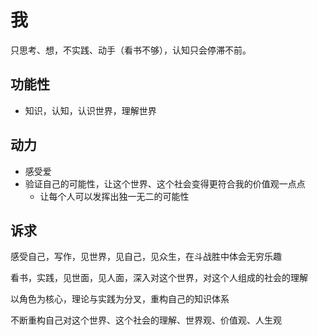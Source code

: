 # 我

只思考、想，不实践、动手（看书不够），认知只会停滞不前。



## 功能性

- 知识，认知，认识世界，理解世界



## 动力

- 感受爱
- 验证自己的可能性，让这个世界、这个社会变得更符合我的价值观一点点
  - 让每个人可以发挥出独一无二的可能性



## 诉求

感受自己，写作，见世界，见自己，见众生，在斗战胜中体会无穷乐趣

看书，实践，见世面，见人面，深入对这个世界，对这个人组成的社会的理解

以角色为核心，理论与实践为分叉，重构自己的知识体系

不断重构自己对这个世界、这个社会的理解、世界观、价值观、人生观

